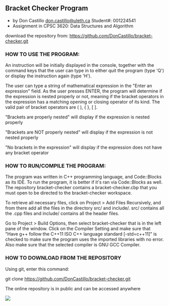 ## Bracket Checker Program 
* by Don Castillo
don.castillo@uleth.ca
Student#: 001224541
* Assignment in CPSC 3620: Data Structures and Algorithm

download the repository from: https://github.com/DonCastillo/bracket-checker.git

### HOW TO USE THE PROGRAM:

An instruction will be initially displayed in the console, together with the command keys that the user can type in to either quit the program (type 'Q') or display the instruction again (type 'H').

The user can type a string of mathematical expression in the "Enter an expression" field. As the user presses ENTER, the program will determine if the expression is nested properly or not, meaning if the bracket operators in the expression has a matching opening or closing operator of its kind. The valid pair of bracket operators are ( ), { }, [ ]. 

"Brackets are properly nested" 		will display if the expression is nested properly

"Brackets are NOT properly nested" 	will display if the expression is not nested properly
 
"No brackets in the expression"		will display if the expression does not have any bracket operator

### HOW TO RUN/COMPILE THE PROGRAM:

The program was written in C++ programming language, and Code::Blocks as its IDE. To run the program, it is better if it's ran via Code::Blocks as well. The repository bracket-checker contains a bracket-checker.cbp that you must open to be directed to the bracket-checker workspace. 

To retrieve all necessary files, click on Project >  Add Files Recursively, and from there add all the files in the directory src/ and include/. src/ contains all the .cpp files and include/ contains all the header files. 

Go to Project > Build Options, then select bracket-checker that is in the left pane of the window. Click on the Compiler Setting and make sure that "Have g++ follow the C++11 ISO C++ language standard [-std=c++11]" is checked to make sure the program uses the imported libraries with no error. Also make sure that the selected compiler is GNU GCC Compiler.

### HOW TO DOWNLOAD FROM THE REPOSITORY

Using git, enter this command:

git clone https://github.com/DonCastillo/bracket-checker.git

The online repository is in public and can be accessed anywhere

<img src="images/bracket-checker.PNG">

